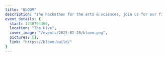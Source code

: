 ```yaml
---
title: "BLOOM"
description: "The hackathon for the arts & sciences, join us for our first-ever Spring hackathon: BLOOM. Grab a few friends and create that thing you've always wanted to. Web apps, research papers, open source contributions, documentaries, music — all kinds of projects from all walks of creative life are welcome! Make something human with us."
event_details: {
  start: 1740794400,
  location: "The Hive",
  cover_image: "/events/2025-02-28/bloom.png",
  pictures: [],
  link: "https://bloom.build/"
}
---
```

